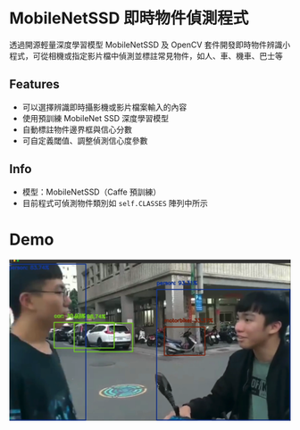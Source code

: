 # MobileNetSSD 即時物件偵測程式

透過開源輕量深度學習模型 MobileNetSSD 及 OpenCV 套件開發即時物件辨識小程式，可從相機或指定影片檔中偵測並標註常見物件，如人、車、機車、巴士等


## Features

- 可以選擇辨識即時攝影機或影片檔案輸入的內容
- 使用預訓練 MobileNet SSD 深度學習模型
- 自動標註物件邊界框與信心分數
- 可自定義閾值、調整偵測信心度參數

## Info

- 模型：MobileNetSSD（Caffe 預訓練）
- 目前程式可偵測物件類別如 `self.CLASSES` 陣列中所示

# Demo

![demo](https://github.com/youngOman/mobileNetSSD-live-object-detector/blob/main/images/video_detect_result.png)   
